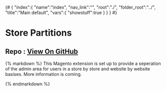 {# 
{
	"index":{
		"name":"index",
		"nav_link":"",
		"root":"./",
		"folder_root":"../",
		"title":"Main default",
		"vars":{
			"showstuff":true
		}
	}
}
#}
<!--

} -->

<h1>Store Partitions</h1>
<h2 id="repo_github_header">Repo : <a href="https://github.com/{{ globals.repo.owner }}/{{ globals.repo.name }}">View On GitHub</a></h2>

{% markdown %}
This Magento extension is set up to provide a seperation of the admin area for users in a store by store and website by website basises.  More information is coming.


{% endmarkdown %}